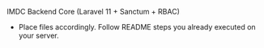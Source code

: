 IMDC Backend Core (Laravel 11 + Sanctum + RBAC)
- Place files accordingly. Follow README steps you already executed on your server.
